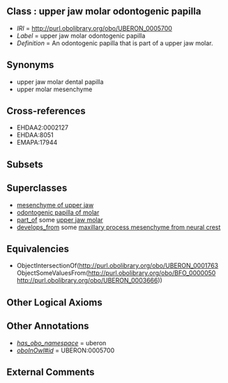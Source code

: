 
## Class : upper jaw molar odontogenic papilla

 * *IRI* = http://purl.obolibrary.org/obo/UBERON_0005700
 * *Label* = upper jaw molar odontogenic papilla
 * *Definition* = An odontogenic papilla that is part of a upper jaw molar.

## Synonyms

 * upper jaw molar dental papilla
 * upper molar mesenchyme

## Cross-references

 * EHDAA2:0002127
 * EHDAA:8051
 * EMAPA:17944

## Subsets


## Superclasses

 * [mesenchyme of upper jaw](../../UBERON/23/UBERON_0003323.md)
 * [odontogenic papilla of molar](../../UBERON/41/UBERON_0011641.md)
 * [part_of](../../BFO/50/BFO_0000050.md) some [upper jaw molar](../../UBERON/66/UBERON_0003666.md)
 * [develops_from](../../RO/02/RO_0002202.md) some [maxillary process mesenchyme from neural crest](../../UBERON/34/UBERON_0010334.md)

## Equivalencies

 * ObjectIntersectionOf(<http://purl.obolibrary.org/obo/UBERON_0001763> ObjectSomeValuesFrom(<http://purl.obolibrary.org/obo/BFO_0000050> <http://purl.obolibrary.org/obo/UBERON_0003666>))

## Other Logical Axioms


## Other Annotations

 * *[has_obo_namespace](../../ce/oboInOwl#hasOBONamespace.md)* = uberon
 * *[oboInOwl#id](../../id/oboInOwl#id.md)* = UBERON:0005700

## External Comments

